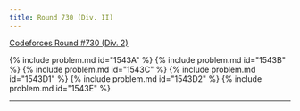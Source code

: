 ```yaml
---
title: Round 730 (Div. II)
---
```


[Codeforces Round #730 (Div. 2)](https://codeforces.com/contest/1543)

{% include problem.md id="1543A" %}
{% include problem.md id="1543B" %}
{% include problem.md id="1543C" %}
{% include problem.md id="1543D1" %}
{% include problem.md id="1543D2" %}
{% include problem.md id="1543E" %}

* * *

<object data='notes/R-730.pdf' width='1000' height='1000' type='application/pdf'/>
